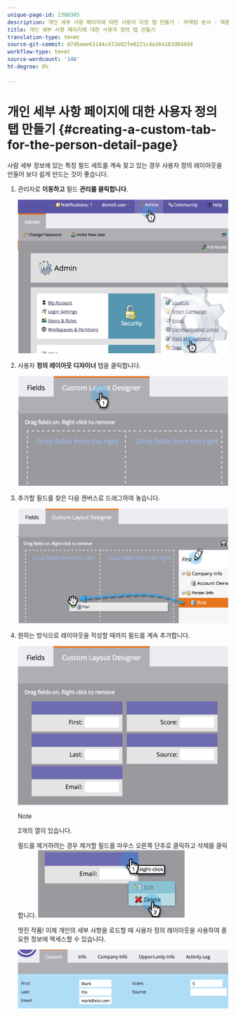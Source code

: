 ```yaml
---
unique-page-id: 2360305
description: 개인 세부 사항 페이지에 대한 사용자 지정 탭 만들기 - 마케팅 문서 - 제품 설명서
title: 개인 세부 사항 페이지에 대한 사용자 정의 탭 만들기
translation-type: tm+mt
source-git-commit: d7d6aee63144c472e02fe0221c4a164183d04dd4
workflow-type: tm+mt
source-wordcount: '148'
ht-degree: 0%

---
```



# 개인 세부 사항 페이지에 대한 사용자 정의 탭 만들기 {#creating-a-custom-tab-for-the-person-detail-page}

사람 세부 정보에 있는 특정 필드 세트를 계속 찾고 있는 경우 사용자 정의 레이아웃을 만들어 보다 쉽게 만드는 것이 좋습니다.

1. 관리자로 **이동하고** 필드 **관리를 클릭합니다**.

   ![](assets/image2014-9-16-16-3a41-3a41.png)

1. 사용자 **정의 레이아웃 디자이너** 탭을 클릭합니다.

   ![](assets/image2014-9-16-16-3a41-3a55.png)

1. 추가할 필드를 찾은 다음 캔버스로 드래그하여 놓습니다.

   ![](assets/three-1.png)

1. 원하는 방식으로 레이아웃을 작성할 때까지 필드를 계속 추가합니다.

   ![](assets/image2014-9-16-16-3a42-3a25.png)

   >[!NOTE]
   >
   >2개의 열이 있습니다.

   필드를 제거하려는 경우 제거할 필드를 마우스 오른쪽 단추로 클릭하고 삭제를 클릭합니다.
   ![](assets/image2014-9-16-16-3a43-3a56.png)

   멋진 작품! 이제 개인의 세부 사항을 로드할 때 사용자 정의 레이아웃을 사용하여 중요한 정보에 액세스할 수 있습니다.

   ![](assets/six-1.png)

